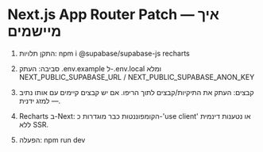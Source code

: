 # Next.js App Router Patch — איך מיישמים

1) התקן תלויות:
   npm i @supabase/supabase-js recharts

2) סביבה:
   העתק .env.example ל-.env.local ומלא NEXT_PUBLIC_SUPABASE_URL / NEXT_PUBLIC_SUPABASE_ANON_KEY

3) קבצים:
   העתק את התיקיות/קבצים לתוך הריפו. אם יש קבצים קיימים עם אותו נתיב — למזג ידנית.

4) Recharts ב-Next:
   הקומפוננטות כבר מוגדרות כ-'use client' או נטענות דינמית ללא SSR.

5) הפעלה:
   npm run dev
